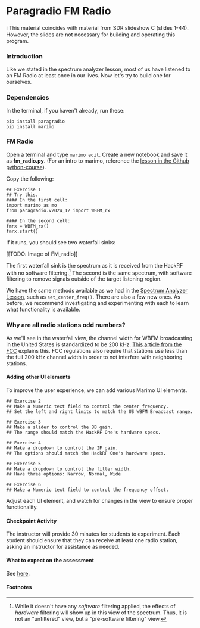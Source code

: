 # Paragradio FM Radio

ℹ️ This material coincides with material from SDR slideshow C (slides 1-44).  However, the slides are not necessary for building and operating this program.

### Introduction

Like we stated in the spectrum analyzer lesson, most of us have listened to an FM Radio at least once in our lives. Now let's try to build one for ourselves. 

### Dependencies

In the terminal, if you haven't already, run these:

```
pip install paragradio
pip install marimo
```

### FM Radio

Open a terminal and type `marimo edit`. Create a new notebook and save it as **fm_radio.py**. (For an intro to marimo, reference the [lesson in the Github python-course](https://github.com/python-can-define-radio/python-course/blob/main/classroom_activities/Ch02_Advanced/01_marimo.md)).

Copy the following:

```python3
## Exercise 1
## Try this.
#### In the first cell:
import marimo as mo
from paragradio.v2024_12 import WBFM_rx

#### In the second cell:
fmrx = WBFM_rx()
fmrx.start()
```

If it runs, you should see two waterfall sinks:

[[TODO: Image of FM_radio]]

The first waterfall sink is the spectrum as it is received from the HackRF with no software filtering.[^1] The second is the same spectrum, with software filtering to remove signals outside of the target listening region.

We have the same methods available as we had in the [Spectrum Analyzer Lesson](https://github.com/python-can-define-radio/sdr-course/blob/main/classroom_activities/Ch01_Diving_in_Headfirst/020_Spec_A_paragradio.md), such as `set_center_freq()`. There are also a few new ones. As before, we recommend investigating and experimenting with each to learn what functionality is available.

### Why are all radio stations odd numbers?

As we'll see in the waterfall view, the channel width for WBFM broadcasting in the United States is standardized to be 200 kHz. [This article from the FCC](https://www.fcc.gov/media/radio/fm-frequencies-end-odd-decimal) explains this. FCC regulations also require that stations use less than the full 200 kHz channel width in order to not interfere with neighboring stations.

#### Adding other UI elements

To improve the user experience, we can add various Marimo UI elements.

```python3
## Exercise 2
## Make a Numeric text field to control the center frequency.
## Set the left and right limits to match the US WBFM Broadcast range.
```

```python3
## Exercise 3
## Make a slider to control the BB gain.
## The range should match the HackRF One's hardware specs.
```

```python3
## Exercise 4
## Make a dropdown to control the IF gain. 
## The options should match the HackRF One's hardware specs.
```

```python3
## Exercise 5
## Make a dropdown to control the filter width. 
## Have three options: Narrow, Normal, Wide
```

```python3
## Exercise 6
## Make a Numeric text field to control the frequency offset.
```

<!-- ```python3
## Make a .... to control the squelch.
``` -->

Adjust each UI element, and watch for changes in the view to ensure proper functionality.

#### Checkpoint Activity

The instructor will provide 30 minutes for students to experiment. Each student should ensure that they can receive at least one radio station, asking an instructor for assistance as needed.

#### What to expect on the assessment

See [here](https://github.com/python-can-define-radio/sdr-course/blob/main/classroom_activities/Ch01_Diving_in_Headfirst/030_Spec_A_paragradio.md#what-to-expect-on-the-assessment).

#### Footnotes

[^1]: While it doesn't have any _software_ filtering applied, the effects of _hardware_ filtering will show up in this view of the spectrum. Thus, it is not an "unfiltered" view, but a "pre-software filtering" view.

